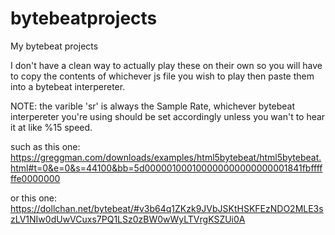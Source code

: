 # bytebeatprojects
My bytebeat projects

I don't have a clean way to actually play these on their own so you will have to copy the contents of whichever js file you wish to play then paste them into a bytebeat interpereter.

NOTE: the varible 'sr' is always the Sample Rate, whichever bytebeat interpereter you're using should be set accordingly 
unless you wan't to hear it at like %15 speed.

such as this one: https://greggman.com/downloads/examples/html5bytebeat/html5bytebeat.html#t=0&e=0&s=44100&bb=5d000001000100000000000000001841fbffffffe0000000

or this one: https://dollchan.net/bytebeat/#v3b64q1ZKzk9JVbJSKtHSKFEzNDO2MLE3szLV1NIw0dUwVCuxs7PQ1LSz0zBW0wWyLTVrgKSZUi0A
